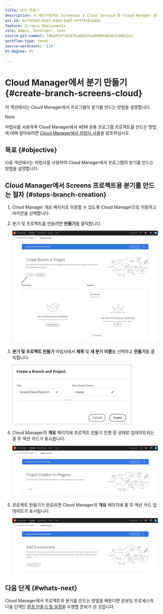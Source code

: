 ```yaml
---
title: 분기 만들기
description: 이 페이지에서는 Screensas a Cloud Service 용 Cloud Manager 분기를 만드는 방법에 대해 설명합니다.
exl-id: bcfdcb45-8547-4160-ba47-4f47916ca48a
feature: Screens Deployments
role: Admin, Developer, User
source-git-commit: f9ba9fefc61876a60567a40000ed6303740032e1
workflow-type: tm+mt
source-wordcount: '210'
ht-degree: 4%

---
```


# Cloud Manager에서 분기 만들기 {#create-branch-screens-cloud}

이 섹션에서는 Cloud Manager에서 프로그램의 분기를 만드는 방법을 설명합니다.

>[!NOTE]
>마법사를 사용하여 Cloud Manager에서 AEM 응용 프로그램 프로젝트를 만드는 방법에 대해 알아보려면 [Cloud Manager에서 마법사 사용](https://experienceleague.adobe.com/docs/experience-manager-cloud-service/content/implementing/using-cloud-manager/create-application-project/using-the-wizard.html?lang=ko)을 참조하십시오.

## 목표 {#objective}

다음 섹션에서는 마법사를 사용하여 Cloud Manager에서 프로그램의 분기를 만드는 방법을 설명합니다.

## Cloud Manager에서 Screens 프로젝트용 분기를 만드는 절차 {#steps-branch-creation}

1. Cloud Manager 개요 페이지로 이동할 수 있도록 Cloud Manager으로 이동하고 아이콘을 선택합니다.

1. 분기 및 프로젝트를 만들려면 **만들기**&#x200B;를 클릭합니다.

   ![이미지](/help/screens-cloud/assets/onboarding/create-branch1.png)

1. **분기 및 프로젝트 만들기** 마법사에서 **제목** 및 **새 분기 이름**&#x200B;을 선택하고 **만들기**&#x200B;를 클릭합니다.

   ![이미지](/help/screens-cloud/assets/onboarding/create-branch2.png)

1. Cloud Manager의 **개요** 페이지에 프로젝트 만들기 진행 중 상태로 업데이트되는 콜 투 액션 카드가 표시됩니다.

   ![이미지](/help/screens-cloud/assets/onboarding/create-branch3.png)

1. 프로젝트 만들기가 완료되면 Cloud Manager의 **개요** 페이지에 콜 투 액션 카드 업데이트가 표시됩니다.

   ![이미지](/help/screens-cloud/assets/onboarding/create-branch4.png)

## 다음 단계 {#whats-next}

Cloud Manager에서 프로젝트의 분기를 만드는 방법을 배운다면 온보딩 프로세스의 다음 단계인 [환경 만들기 및 설정](/help/screens-cloud/onboarding-screens-cloud/creating-an-environment.md)을 수행할 준비가 된 것입니다.
